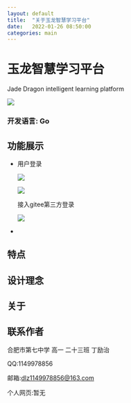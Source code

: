 ```yaml
---
layout: default
title:  "关于玉龙智慧学习平台"
date:   2022-01-26 08:50:00
categories: main
---
```


# 玉龙智慧学习平台

Jade Dragon intelligent learning platform

![]({{site.baseurl}}/img/logo.png)

### 开发语言: Go

## 功能展示

- 用户登录
  
  ![]({{site.baseurl}}/img/2.png)
  
  ![]({{site.baseurl}}/img/3.png)
  
  接入gitee第三方登录
  
  ![]({{site.baseurl}}/img/1.png)
  
- 

## 特点

## 设计理念

## 关于

## 联系作者

合肥市第七中学 高一 二十三班 丁励治

QQ:1149978856

邮箱:dlz1149978856@163.com

个人网页:暂无
